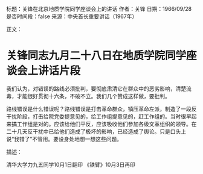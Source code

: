 标题：关锋在北京地质学院同学座谈会上的讲话
作者：关锋
日期：1966/09/28
是否时间段：false
来源：中央首长重要讲话（1967年）

正文：

# 关锋同志九月二十八日在地质学院同学座谈会上讲话片段

我们认为，对错误的路线必须批判，要彻底肃清它在群众中的恶劣影响，清楚流毒，才能很好贯彻十六条，不破不立。我们几个赞成这样做，要批判。

路线错误是什么错误呢？路线错误是打击革命群众，镇压革命左派，制造了一段反干扰阶段，打击给院党委提意见的，给工作组提意见的，赶工作组的。当时很早起来搞工作组是对的。应该给他们平反，应该吸收他们参加各级文革组织的领导。在二十几天反干扰中已给他们造成了极坏的影响，已经造成了舆论。只是口头上说“我错了”不管用。要设身处地想一想这些问题。

描述：

清华大学力九五同学10月1日翻印
《铁臂》10月3日再印

